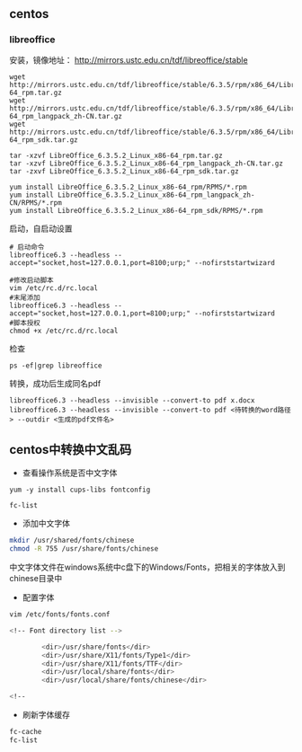 # 
## centos
### libreoffice
安装，镜像地址： http://mirrors.ustc.edu.cn/tdf/libreoffice/stable
```
wget http://mirrors.ustc.edu.cn/tdf/libreoffice/stable/6.3.5/rpm/x86_64/LibreOffice_6.3.5_Linux_x86-64_rpm.tar.gz
wget http://mirrors.ustc.edu.cn/tdf/libreoffice/stable/6.3.5/rpm/x86_64/LibreOffice_6.3.5_Linux_x86-64_rpm_langpack_zh-CN.tar.gz
wget http://mirrors.ustc.edu.cn/tdf/libreoffice/stable/6.3.5/rpm/x86_64/LibreOffice_6.3.5_Linux_x86-64_rpm_sdk.tar.gz

tar -xzvf LibreOffice_6.3.5.2_Linux_x86-64_rpm.tar.gz
tar -xzvf LibreOffice_6.3.5.2_Linux_x86-64_rpm_langpack_zh-CN.tar.gz
tar -zxvf LibreOffice_6.3.5.2_Linux_x86-64_rpm_sdk.tar.gz

yum install LibreOffice_6.3.5.2_Linux_x86-64_rpm/RPMS/*.rpm
yum install LibreOffice_6.3.5.2_Linux_x86-64_rpm_langpack_zh-CN/RPMS/*.rpm
yum install LibreOffice_6.3.5.2_Linux_x86-64_rpm_sdk/RPMS/*.rpm

```

启动，自启动设置
```
# 启动命令
libreoffice6.3 --headless --accept="socket,host=127.0.0.1,port=8100;urp;" --nofirststartwizard

#修改启动脚本
vim /etc/rc.d/rc.local
#末尾添加
libreoffice6.3 --headless --accept="socket,host=127.0.0.1,port=8100;urp;" --nofirststartwizard
#脚本授权
chmod +x /etc/rc.d/rc.local
```

检查
```
ps -ef|grep libreoffice
```

转换，成功后生成同名pdf
```
libreoffice6.3 --headless --invisible --convert-to pdf x.docx
libreoffice6.3 --headless --invisible --convert-to pdf <待转换的word路径> --outdir <生成的pdf文件名>
```


## centos中转换中文乱码
- 查看操作系统是否中文字体
```
yum -y install cups-libs fontconfig

fc-list
```

- 添加中文字体
```bash
mkdir /usr/shared/fonts/chinese
chmod -R 755 /usr/share/fonts/chinese
```

中文字体文件在windows系统中c盘下的Windows/Fonts，把相关的字体放入到chinese目录中

- 配置字体
```bash
vim /etc/fonts/fonts.conf

<!-- Font directory list -->

        <dir>/usr/share/fonts</dir>
        <dir>/usr/share/X11/fonts/Type1</dir>
        <dir>/usr/share/X11/fonts/TTF</dir>
        <dir>/usr/local/share/fonts</dir>
        <dir>/usr/local/share/fonts/chinese</dir>

<!--
```

- 刷新字体缓存
```bash
fc-cache
fc-list
```




 


